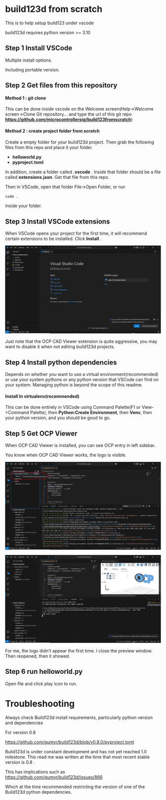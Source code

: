 # build123d from scratch

This is to help setup build123 under vscode

build123d requires python version >= 3.10

## Step 1 Install VSCode

Multiple install options.

Including portable version.

## Step 2 Get files from this repository

#### Method 1 : git clone 

This can be done inside vscode on the Welcome screen(Help->Welcome screen->Clone Git repository... and type the url of this git repo **https://github.com/microcontrollersig/build123fromscratch**) 

#### Method 2 : create project folder from scratch

Create a empty folder for your build123d project. Then grab the following files from this repo and place it your folder.

- **helloworld.py**
- **pyproject.toml**

In addition, create a folder called **.vscode** .  Inside that folder should be a file called **extensions.json**. Get that file from this repo. 

Then in VSCode, open that folder File->Open Folder, or run 

```sh
code .
```

inside your folder.


## Step 3 Install VSCode extensions

When VSCode opens your project for the first time, it will recommend certain extensions to be installed. Click **Install** .

![recommended extensions](https://raw.githubusercontent.com/microcontrollersig/workshop/master/images/build123d-1.jpg)

Just note that the OCP CAD Viewer extension is quite aggressive, you may want to disable it when not editing build123d projects.

## Step 4 Install python dependencies

Depends on whether you want to use a virtual environment(recommended) or use your system pythons or any python version that VSCode can find on your system. Managing python is beyond the scope of this readme.

#### Install In virtualenv(recommended)

This can be done entirely in VSCode using Command Palette(F1 or View->Command Palette), then **Python:Create Environment**, then **Venv**, then your python version, and you should be good to go.

## Step 5 Get OCP Viewer

When OCP CAD Viewer is installed, you can see OCP entry in left sidebar.

You know when OCP CAD Viewer works,  the logo is visible. 

![recommended extensions](https://raw.githubusercontent.com/microcontrollersig/workshop/master/images/build123d-2.jpg)

![recommended extensions](https://raw.githubusercontent.com/microcontrollersig/workshop/master/images/build123d-3.jpg)

For me, the logo didn't appear the first time.
I close the preview window. Then reopened, then it showed.

## Step 6 run helloworld.py

Open file and click play icon to run.

# Troubleshooting

Always check Build123d install requirements, particularly python version and dependencies

For version 0.8

https://github.com/gumyr/build123d/blob/v0.8.0/pyproject.toml



Build123d is under constant development and has not yet reached 1.0 milestone. This read me was written at the time that most recent stable version is 0.8 .

This has implications such as https://github.com/gumyr/build123d/issues/866

Which at the time recommended  restricting the version of one of the Build123d python dependencies. 




